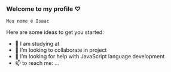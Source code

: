### Welcome to my profile ♡

`Meu nome é Isaac`


Here are some ideas to get you started:

- 🔭 I am studying at 
- 👯 I’m looking to collaborate in project
- 🤔 I’m looking for help with JavaScript language development
- 📫 to reach me: ...

